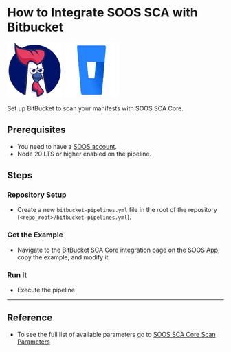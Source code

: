 # How to Integrate SOOS SCA with Bitbucket
<div>
<img src="../assets/img/SOOS-Icon.png" alt="SOOS" width="128" height="128">
<img src="../assets/img/bitbucket.png" alt="Bitbucket" width="128" height="128">
</div>

Set up BitBucket to scan your manifests with SOOS SCA Core.

## Prerequisites

- You need to have a [SOOS account](https://app.soos.io/register).
- Node 20 LTS or higher enabled on the pipeline.

## Steps

### **Repository Setup**
* Create a new `bitbucket-pipelines.yml` file in the root of the repository (`<repo_root>/bitbucket-pipelines.yml`).

### **Get the Example**

* Navigate to the [BitBucket SCA Core integration page on the SOOS App](https://app.soos.io/integrate/sca?id=bitbucket), copy the example, and modify it.

### **Run It**

* Execute the pipeline

---

## Reference
* To see the full list of available parameters go to [SOOS SCA Core Scan Parameters](https://github.com/soos-io/soos-sca#parameters)